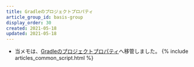 ```yaml
---
title: Gradleのプロジェクトプロパティ
article_group_id: basis-group
display_order: 30
created: 2021-05-18
updated: 2021-05-18
---
```

- 当メモは、[Gradleのプロジェクトプロパティ](https://thinktwice.tech/it/gradle/project_properties/)へ移管しました。
{% include articles_common_script.html %}
